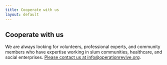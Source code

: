 ```yaml
---
title: Cooperate with us
layout: default
---
```

<h2>Cooperate with us</h2>

We are always looking for volunteers, professional experts, and community members who have expertise working in slum communities, healthcare, and social enterprises. [Please contact us at info@operationrevive.org](mailto:info@operationrevive.org).